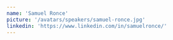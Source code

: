 ```yaml
---
name: 'Samuel Ronce'
picture: '/avatars/speakers/samuel-ronce.jpg'
linkedin: 'https://www.linkedin.com/in/samuelronce/'
---
```

